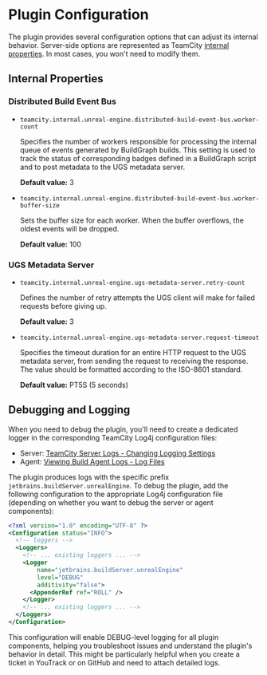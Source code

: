# Plugin Configuration

The plugin provides several configuration options that can adjust its internal behavior.
Server-side options are represented as TeamCity [internal properties][teamcity.internal-properties].
In most cases, you won't need to modify them.

## Internal Properties

### Distributed Build Event Bus

* `teamcity.internal.unreal-engine.distributed-build-event-bus.worker-count`

    Specifies the number of workers responsible for processing the internal queue of events
    generated by BuildGraph builds. This setting is used to track the status of corresponding
    badges defined in a BuildGraph script and to post metadata to the UGS metadata server.

    **Default value:** 3

* `teamcity.internal.unreal-engine.distributed-build-event-bus.worker-buffer-size`

    Sets the buffer size for each worker. When the buffer overflows, the oldest events will be dropped.

    **Default value:** 100

### UGS Metadata Server

* `teamcity.internal.unreal-engine.ugs-metadata-server.retry-count`

    Defines the number of retry attempts the UGS client will make for failed requests before giving up.

    **Default value:** 3

* `teamcity.internal.unreal-engine.ugs-metadata-server.request-timeout`

    Specifies the timeout duration for an entire HTTP request to the UGS metadata server,
    from sending the request to receiving the response.
    The value should be formatted according to the ISO-8601 standard.

    **Default value:** PT5S (5 seconds)

## Debugging and Logging

When you need to debug the plugin, you'll need to create a dedicated logger in the corresponding TeamCity Log4j configuration files:

* Server: [TeamCity Server Logs - Changing Logging Settings](https://www.jetbrains.com/help/teamcity/teamcity-server-logs.html#Changing+Logging+Settings)
* Agent: [Viewing Build Agent Logs - Log Files](https://www.jetbrains.com/help/teamcity/viewing-build-agent-logs.html#Log+Files)

The plugin produces logs with the specific prefix `jetbrains.buildServer.unrealEngine`. To debug the plugin, add the following configuration to the appropriate Log4j configuration file (depending on whether you want to debug the server or agent components):

```xml
<?xml version="1.0" encoding="UTF-8" ?>
<Configuration status="INFO">
  <!-- loggers -->
  <Loggers>
    <!-- ... existing loggers ... -->
    <Logger
        name="jetbrains.buildServer.unrealEngine"
        level="DEBUG"
        additivity="false">
      <AppenderRef ref="ROLL" />
    </Logger>
    <!-- ... existing loggers ... -->
  </Loggers>
</Configuration>
```

This configuration will enable DEBUG-level logging for all plugin components, helping you troubleshoot issues and understand the plugin's behavior in detail. This might be particularly helpful when you create a ticket in YouTrack or on GitHub and need to attach detailed logs.

[teamcity.internal-properties]: https://www.jetbrains.com/help/teamcity/server-startup-properties.html#TeamCity+Internal+Properties
